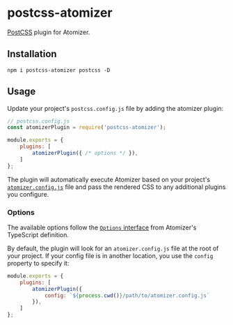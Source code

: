 # postcss-atomizer

[PostCSS](https://postcss.org/) plugin for Atomizer.

## Installation

```shell
npm i postcss-atomizer postcss -D
```

## Usage

Update your project's `postcss.config.js` file by adding the atomizer plugin:

```js
// postcss.config.js
const atomizerPlugin = require('postcss-atomizer');

module.exports = {
    plugins: [
        atomizerPlugin({ /* options */ }),
    ]
};
```

The plugin will automatically execute Atomizer based on your project's [`atomizer.config.js`](https://acss.io/configuration.html) file and pass the rendered CSS to any additional plugins you configure.

### Options

The available options follow the [`Options` interface](https://github.com/acss-io/atomizer/blob/main/packages/atomizer/index.d.ts) from Atomizer's TypeScript definition.

By default, the plugin will look for an `atomizer.config.js` file at the root of your project. If your config file is in another location, you use the `config` property to specify it:

```js
module.exports = {
    plugins: [
        atomizerPlugin({
            config: `${process.cwd()}/path/to/atomizer.config.js`
        }),
    ]
};
```
